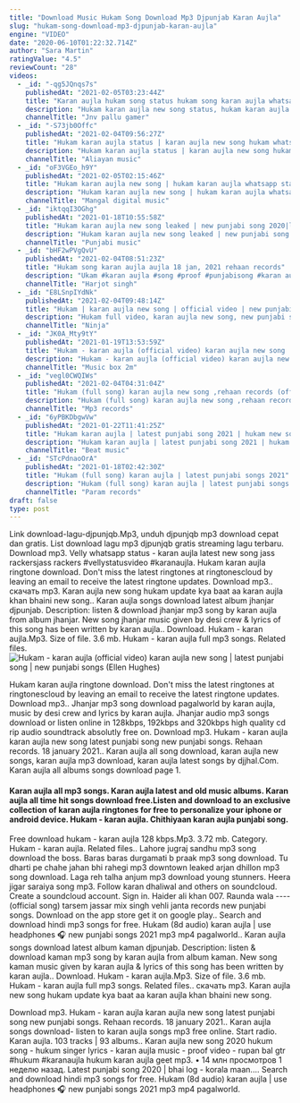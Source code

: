 ```yaml
---
title: "Download Music Hukam Song Download Mp3 Djpunjab Karan Aujla"
slug: "hukam-song-download-mp3-djpunjab-karan-aujla"
engine: "VIDEO"
date: "2020-06-10T01:22:32.714Z"
author: "Sara Martin"
ratingValue: "4.5"
reviewCount: "28"
videos:
  - _id: "-qg5JQnqs7s"
    publishedAt: "2021-02-05T03:23:44Z"
    title: "Karan aujla hukam song status hukam song karan aujla whatsapp status hukam aujla punjabi song 🔥"
    description: "Hukam karan aujla new song status, hukam karan aujla new song 2020, hukam karan aujla new song 2021, hukam karan aujla new song teaser, hukam karan"
    channelTitle: "Jnv pallu gamer"
  - _id: "-S73jb0Offc"
    publishedAt: "2021-02-04T09:56:27Z"
    title: "Hukam karan aujla status | karan aujla new song hukam whatsapp status | new song hukam karan aujla"
    description: "Hukam karan aujla status | karan aujla new song hukam whatsapp status | new song hukam karan aujla hukam song karan aujla whatshapp status | karan aujla"
    channelTitle: "Aliayan music"
  - _id: "oF3VGEo_h9Y"
    publishedAt: "2021-02-05T02:15:46Z"
    title: "Hukam karan aujla new song | hukam karan aujla whatsapp status | hukam karan aujla status"
    description: "Hukam karan aujla new song | hukam karan aujla whatsapp status | hukam karan aujla status hukam karan aujla hukam karan aujla song karan aujla new song"
    channelTitle: "Mangal digital music"
  - _id: "iktqqI3OGhg"
    publishedAt: "2021-01-18T10:55:58Z"
    title: "Hukam karan aujla new song leaked | new punjabi song 2020|latest punjabi song |karan aujla all songs"
    description: "Hukam karan aujla new song leaked | new punjabi song 2020|latest punjabi song |karan aujla all songs singer - karan aujla lyrics - karan aujla hukam"
    channelTitle: "Punjabi music"
  - _id: "bHF2wPVgQvU"
    publishedAt: "2021-02-04T08:51:23Z"
    title: "Hukam song karan aujla aujla 18 jan, 2021 rehaan records"
    description: "Ukam #karan aujla #song #proof #punjabisong #karan aujla #djjaani #download #mp3free #punjabi organic search: hukam karan aujla mp3 song download,"
    channelTitle: "Harjot singh"
  - _id: "E8LSnpIYdNk"
    publishedAt: "2021-02-04T09:48:14Z"
    title: "Hukam | karan aujla new song | official video | new punjabi song 2021 | latest punjabi songs"
    description: "Hukam full video, karan aujla new song, new punjabi song 2021, latest punjabi songs 2021, new punjabi song 2020, new punjabi songs,"
    channelTitle: "Ninja"
  - _id: "JK0A_Mty9tY"
    publishedAt: "2021-01-19T13:53:59Z"
    title: "Hukam - karan aujla (official video) karan aujla new song | latest punjabi song | new punjabi songs"
    description: "Hukam - karan aujla (official video) karan aujla new song | latest punjabi song | new punjabi songs song-hukam singer - karan aujla lyrics - karan aujla"
    channelTitle: "Music box 2m"
  - _id: "vegl0CWQIWs"
    publishedAt: "2021-02-04T04:31:04Z"
    title: "Hukam (full song) karan aujla new song ,rehaan records (official video)letest song 2021"
    description: "Hukam (full song) karan aujla new song ,rehaan records (official video)letest song 2021"
    channelTitle: "Mp3 records"
  - _id: "6yPBKDbgwVw"
    publishedAt: "2021-01-22T11:41:25Z"
    title: "Hukam karan aujla | latest punjabi song 2021 | hukam new song karan aujla | karan aujla new song"
    description: "Hukam karan aujla | latest punjabi song 2021 | hukam new song karan aujla | karan aujla new song hukam karan aujla, hukam song karan aujla, hukam by"
    channelTitle: "Beat music"
  - _id: "STcPdnaoOrA"
    publishedAt: "2021-01-18T02:42:30Z"
    title: "Hukam (full song) karan aujla | latest punjabi songs 2021"
    description: "Hukam (full song) karan aujla | latest punjabi songs 2021 #karanaujla #hukam #latestpunjabisongs karan aujla mashup rap, karan aujla mashup song,"
    channelTitle: "Param records"
draft: false
type: post
---
```


Link download-lagu-djpunjqb.Mp3, unduh djpunjqb mp3 download cepat dan gratis. List download lagu mp3 djpunjqb gratis streaming lagu terbaru. Download mp3. Velly whatsapp status - karan aujla latest new song jass rackersjass rackers #vellystatusvideo #karanaujla. Hukam karan aujla ringtone download. Don&#39;t miss the latest ringtones at ringtonescloud by leaving an email to receive the latest ringtone updates. Download mp3.. скачать mp3. Karan aujla new song hukam update kya baat aa karan aujla khan bhaini new song.. Karan aujla songs download latest album jhanjar djpunjab. Description: listen &amp; download jhanjar mp3 song by karan aujla from album jhanjar. New song jhanjar music given by desi crew &amp; lyrics of this song has been written by karan aujla.. Download. Hukam - karan aujla.Mp3. Size of file. 3.6 mb. Hukam - karan aujla full mp3 songs. Related files.
![Hukam - karan aujla (official video) karan aujla new song | latest punjabi song | new punjabi songs (Ellen Hughes)](https://i.ytimg.com/vi/JK0A_Mty9tY/hqdefault.jpg "Hukam - karan aujla (official video) karan aujla new song | latest punjabi song | new punjabi songs (Alberta McCarthy)")

Hukam karan aujla ringtone download. Don&#39;t miss the latest ringtones at ringtonescloud by leaving an email to receive the latest ringtone updates. Download mp3.. Jhanjar mp3 song download pagalworld by karan aujla, music by desi crew and lyrics by karan aujla. Jhanjar audio mp3 songs download or listen online in 128kbps, 192kbps and 320kbps high quality cd rip audio soundtrack absolutly free on. Download mp3. Hukam - karan aujla karan aujla new song latest punjabi song new punjabi songs. Rehaan records. 18 january 2021.. Karan aujla all song download, karan aujla new songs, karan aujla mp3 download, karan aujla latest songs by djjhal.Com. Karan aujla all albums songs download page 1.
<!--inArticleAds-->

<!--galleryOne-->

#### Karan aujla all mp3 songs. Karan aujla latest and old music albums. Karan aujla all time hit songs download free.Listen and download to an exclusive collection of karan aujla ringtones for free to personalize your iphone or android device. Hukam - karan aujla. Chithiyaan karan aujla punjabi song.
<!--inArticleAds-->

<!--galleryTwo-->

Free download hukam - karan aujla 128 kbps.Mp3. 3.72 mb. Category. Hukam - karan aujla. Related files.. Lahore jugraj sandhu mp3 song download the boss. Baras baras durgamati b praak mp3 song download. Tu dharti pe chahe jahan bhi rahegi mp3 downtown leaked arjan dhillon mp3 song download. Laga reh talha anjum mp3 download young stunners. Heera jigar saraiya song mp3. Follow karan dhaliwal and others on soundcloud. Create a soundcloud account. Sign in. Haider ali khan 007. Raunda wala ---- (official song) tarsem jassar mix singh vehli janta records new punjabi songs. Download on the app store get it on google play.. Search and download hindi mp3 songs for free. Hukam (8d audio) karan aujla | use headphones 🎧 new punjabi songs 2021 mp3 mp4 pagalworld.. Karan aujla songs download latest album kaman djpunjab. Description: listen &amp; download kaman mp3 song by karan aujla from album kaman. New song kaman music given by karan aujla &amp; lyrics of this song has been written by karan aujla.. Download. Hukam - karan aujla.Mp3. Size of file. 3.6 mb. Hukam - karan aujla full mp3 songs. Related files.. скачать mp3. Karan aujla new song hukam update kya baat aa karan aujla khan bhaini new song.
<!--galleryThree-->

Download mp3. Hukam - karan aujla karan aujla new song latest punjabi song new punjabi songs. Rehaan records. 18 january 2021.. Karan aujla songs download- listen to karan aujla songs mp3 free online. Start radio. Karan aujla. 103 tracks | 93 albums.. Karan aujla new song 2020 hukum song - hukum singer lyrics - karan aujla music - proof video - rupan bal gtr #hukum #karanaujla hukum karan aujla geet mp3. • 14 млн просмотров 1 неделю назад. Latest punjabi song 2020 | bhai log - korala maan.... Search and download hindi mp3 songs for free. Hukam (8d audio) karan aujla | use headphones 🎧 new punjabi songs 2021 mp3 mp4 pagalworld.